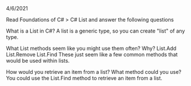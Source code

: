 4/6/2021

Read Foundations of C# > C# List and answer the following questions

What is a List in C#?
A list is a generic type, so you can create "list" of any type.

What List methods seem like you might use them often? Why?
List.Add
List.Remove
List.Find
These just seem like a few common methods that would be used within lists.

How would you retrieve an item from a list? What method could you use?
You could use the List.Find method to retrieve an item from a list.
